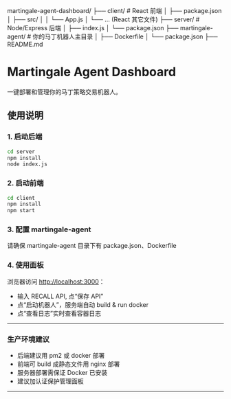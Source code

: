 martingale-agent-dashboard/
├── client/                  # React 前端
│   ├── package.json
│   ├── src/
│   │   └── App.js
│   └── ... (React 其它文件)
├── server/                  # Node/Express 后端
│   ├── index.js
│   └── package.json
├── martingale-agent/        # 你的马丁机器人主目录
│   ├── Dockerfile
│   └── package.json
├── README.md

# Martingale Agent Dashboard

一键部署和管理你的马丁策略交易机器人。

## 使用说明

### 1. 启动后端

```bash
cd server
npm install
node index.js
```

### 2. 启动前端

```bash
cd client
npm install
npm start
```

### 3. 配置 martingale-agent

请确保 martingale-agent 目录下有 package.json、Dockerfile

### 4. 使用面板

浏览器访问 [http://localhost:3000](http://localhost:3000)：
- 输入 RECALL API, 点“保存 API”
- 点“启动机器人”，服务端自动 build & run docker
- 点“查看日志”实时查看容器日志

---

### 生产环境建议

- 后端建议用 pm2 或 docker 部署
- 前端可 build 成静态文件用 nginx 部署
- 服务器部署需保证 Docker 已安装
- 建议加认证保护管理面板

---
